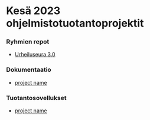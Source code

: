 # Kesä 2023 ohjelmistotuotantoprojektit

### Ryhmien repot

- [Urheiluseura 3.0](https://github.com/Urheiluseura-3-0)

### Dokumentaatio

- [project name](https://linkhere)

### Tuotantosovellukset

- [project name](https://linkhere)
